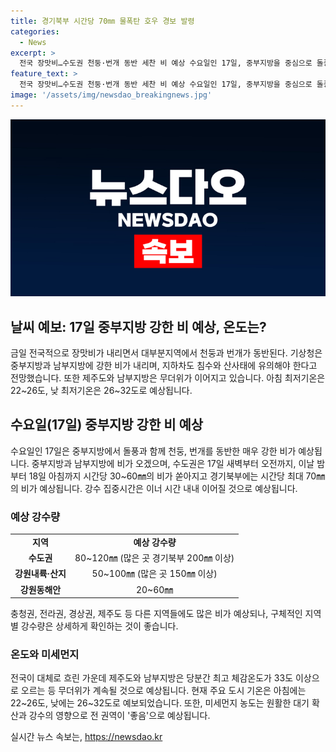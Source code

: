 ```yaml
---
title: 경기북부 시간당 70㎜ 물폭탄 호우 경보 발령
categories:
  - News
excerpt: >
  전국 장맛비…수도권 천둥·번개 동반 세찬 비 예상 수요일인 17일, 중부지방을 중심으로 돌풍과 함께 천둥, 번개를 동반한 매우 강한 비가 예상되고, 예상 강수량은 수도권 80~120㎜, 강원내륙·산지 50~100㎜, 강원동해안 20~60㎜ 등이다. 특히, 경기북부에는 시간당 최대 70㎜의 비가 예상되며, 강수 집중시간은 17일 새벽부터 18일 아침까지로 예상된다. 미세먼지 농도는 강수의 영향으로 좋음으로 예상된다. (150자)
feature_text: >
  전국 장맛비…수도권 천둥·번개 동반 세찬 비 예상 수요일인 17일, 중부지방을 중심으로 돌풍과 함께 천둥, 번개를 동반한 매우 강한 비가 예상되고, 예상 강수량은 수도권 80~120㎜, 강원내륙·산지 50~100㎜, 강원동해안 20~60㎜ 등이다. 특히, 경기북부에는 시간당 최대 70㎜의 비가 예상되며, 강수 집중시간은 17일 새벽부터 18일 아침까지로 예상된다. 미세먼지 농도는 강수의 영향으로 좋음으로 예상된다. (150자)
image: '/assets/img/newsdao_breakingnews.jpg'
---
```


<p><img src="/assets/img/newsdao_breakingnews.jpg" alt="ontimetimes 속보" /></p>

<h2 data-ke-size="size26">날씨 예보: 17일 중부지방 강한 비 예상, 온도는?</h2>

<p data-ke-size="size16">금일 전국적으로 장맛비가 내리면서 대부분지역에서 천둥과 번개가 동반된다. 기상청은 중부지방과 남부지방에 강한 비가 내리며, 지하차도 침수와 산사태에 유의해야 한다고 전망했습니다. 또한 제주도와 남부지방은 무더위가 이어지고 있습니다. 아침 최저기온은 22~26도, 낮 최저기온은 26~32도로 예상됩니다.</p>

<h2 data-ke-size="size26">수요일(17일) 중부지방 강한 비 예상</h2>

<p data-ke-size="size16">수요일인 17일은 중부지방에서 돌풍과 함께 천둥, 번개를 동반한 매우 강한 비가 예상됩니다. 중부지방과 남부지방에 비가 오겠으며, 수도권은 17일 새벽부터 오전까지, 이날 밤부터 18일 아침까지 시간당 30~60㎜의 비가 쏟아지고 경기북부에는 시간당 최대 70㎜의 비가 예상됩니다. 강수 집중시간은 이너 시간 내내 이어질 것으로 예상됩니다. </p>

<h3 data-ke-size="size22">예상 강수량</h3>

<table>
 <tbody>
  <tr>
   <td style="text-align: center; height: 17px;"><b>지역</b></td>
   <td style="text-align: center; height: 17px;"><b>예상 강수량</b></td>
  </tr>
  <tr>
   <td style="text-align: center; height: 17px;"><b>수도권</b></td>
   <td style="text-align: center; height: 17px;">80~120㎜ (많은 곳 경기북부 200㎜ 이상)</td>
  </tr>
  <tr>
   <td style="text-align: center; height: 17px;"><b>강원내륙·산지</b></td>
   <td style="text-align: center; height: 17px;">50~100㎜ (많은 곳 150㎜ 이상)</td>
  </tr>
  <tr>
   <td style="text-align: center; height: 17px;"><b>강원동해안</b></td>
   <td style="text-align: center; height: 17px;">20~60㎜</td>
  </tr>
 </tbody>
</table>

<p data-ke-size="size16">충청권, 전라권, 경상권, 제주도 등 다른 지역들에도 많은 비가 예상되나, 구체적인 지역별 강수량은 상세하게 확인하는 것이 좋습니다.</p>

<h3 data-ke-size="size22">온도와 미세먼지</h3>

<p data-ke-size="size16">전국이 대체로 흐린 가운데 제주도와 남부지방은 당분간 최고 체감온도가 33도 이상으로 오르는 등 무더위가 계속될 것으로 예상됩니다. 현재 주요 도시 기온은 아침에는 22~26도, 낮에는 26~32도로 예보되었습니다. 또한, 미세먼지 농도는 원활한 대기 확산과 강수의 영향으로 전 권역이 '좋음'으로 예상됩니다.</p>
실시간 뉴스 속보는, <a href="https://newsdao.kr" rel="dofollow">https://newsdao.kr</a>


